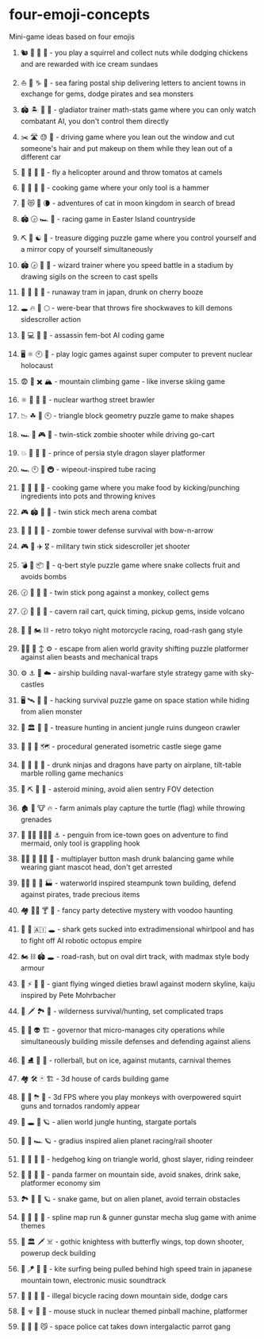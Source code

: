 # four-emoji-concepts
Mini-game ideas based on four emojis

1. :chipmunk: :crystal_ball: :chicken: :icecream: -
you play a squirrel and collect nuts while dodging chickens and are rewarded with ice cream sundaes

1. ⛵️ :envelope_with_arrow: ♑️ :gem: -
sea faring postal ship delivering letters to ancient towns in exchange for gems, dodge pirates and sea monsters

1. :stadium: 🏝️ 📓 :cinema: - 
gladiator trainer math-stats game where you can only watch combatant AI, you don't control them directly

1. :scissors: :motorway: :sweat: :lipstick: - 
driving game where you lean out the window and cut someone's hair and put makeup on them while they lean out of a different car

1. 🍅 🐫 🌴 🚁 - 
fly a helicopter around and throw tomatos at camels

1. 🍛 🍅 🍚 🔨 - 
cooking game where your only tool is a hammer

1. 🍠 😻 🏰 🌘 - 
adventures of cat in moon kingdom in search of bread

1. 🏟 🕞 🏎 🗿 - 
racing game in Easter Island countryside

1. ⛏ 🗿  ☯ 👥 - 
treasure digging puzzle game where you control yourself and a mirror copy of yourself simultaneously

1. 🏟 🕞 📓 🏰 - 
wizard trainer where you speed battle in a stadium by drawing sigils on the screen to cast spells

1. :twisted_rightwards_arrows: :grimacing: :japan: :cherries: - 
runaway tram in japan, drunk on cherry booze

1. :hole: :fire: :feet: :full_moon: - 
were-bear that throws fire shockwaves to kill demons sidescroller action

1. :busts_in_silhouette: :computer: :princess: :knife: - 
assassin fem-bot AI coding game

1. 🖥️ ⚛ 🕙 🚀 - 
play logic games against super computer to prevent nuclear holocaust

1. :fearful: :closed_book: :heavy_multiplication_x: :mountain_snow: - 
mountain climbing game - like inverse skiing game

1. ⚛ 🐗 🚖 🥋 - 
nuclear warthog street brawler

1. 📉 ☘ 🔻 🕙 - 
triangle block geometry puzzle game to make shapes

1. 🏎 🧟 🎮 🔫 - 
twin-stick zombie shooter while driving go-cart

1. :boom: :dragon: :dromedary_camel: :palm_tree: - 
prince of persia style dragon slayer platformer

1. 🏎 🕙 🚀 🚇 - 
wipeout-inspired tube racing

1. 🍛 🍅 🔪 🥋 - 
cooking game where you make food by kicking/punching ingredients into pots and throwing knives

1. 🎮 🏟 🤖 🚀 - 
twin stick mech arena combat

1. 🧟 🏴 󠁲󠁵󠁩󠁮󠁿🏰 🏹 - 
zombie tower defense survival with bow-n-arrow

1. 🎮 🚀 ✈️ 🎖️ - 
military twin stick sidescroller jet shooter

1. 💣 🐍 📦 🍈 - 
q-bert style puzzle game where snake collects fruit and avoids bombs

1. 🕝 💎 🙊 🏓 - 
twin stick pong against a monkey, collect gems

1. 🕝 💎 🌋 🎢 - 
cavern rail cart, quick timing, pickup gems, inside volcano

1. 🗾 🌆 🏍️ ⛓️ - 
retro tokyo night motorcycle racing, road-rash gang style

1. 🐱‍🚀 👾 ↕️ ⚙️ - 
escape from alien world gravity shifting puzzle platformer against alien beasts and mechanical traps

1. ️⚙️ ⚓ 🏯 ☁️ - 
airship building naval-warfare style strategy game with sky-castles

1. 🖥️ 🛰️ 💾 👾 - 
hacking survival puzzle game on space station while hiding from alien monster

1. 💎 🏛️ 🐯 🌴 - 
treasure hunting in ancient jungle ruins dungeon crawler

1. 🏰 🕋️ 🏹 🗺️ -
procedural generated isometric castle siege game

1. 🐉 🥷 🥳 🛫 -
drunk ninjas and dragons have party on airplane, tilt-table marble rolling game mechanics

1. 🚀 ⛏️ 🔦 👾 - asteroid mining, avoid alien sentry FOV detection

1. 🏚️ :turtle: :cow: :fire: - farm animals play capture the turtle (flag) while throwing grenades

1. 🐧 🧞‍♂️ 🧜🏾‍♂️ ⚓ - penguin from ice-town goes on adventure to find mermaid, only tool is grappling hook

1. 🤾🏻‍ 🐻 👨‍✈ 🥇 - multiplayer button mash drunk balancing game while wearing giant mascot head, don't get arrested

1. 🚣🏼‍ 🌹 🍍‍ 🏭 - waterworld inspired steampunk town building, defend against pirates, trade precious items

1. 🏘 🕵🏼‍ 🍸 🔮 - fancy party detective mystery with voodoo haunting

1. 🐙 🐬 🇦🇮 🕳 - shark gets sucked into extradimensional whirlpool and has to fight off AI robotic octopus empire

1. 🏍️ ⛓️ 🏟️ 🕳️ - road-rash, but on oval dirt track, with madmax style body armour

1. 🌁 ⚡ 🔱 👼 - giant flying winged dieties brawl against modern skyline, kaiju inspired by Pete Mohrbacher

1. 🌲 🗡️ 🏞️ 🐻 - wilderness survival/hunting, set complicated traps

1. 🚨 🥺 👽 🏗️ - governor that micro-manages city operations while simultaneously building missile defenses and defending against aliens

1. 👻 ⛸ 🎾 🎠 - rollerball, but on ice, against mutants, carnival themes

1. 🏘 🛠 🃏 🏗️ - 3d house of cards building game

1. 🙉 🔫 ⛈ 💫 - 3d FPS where you play monkeys with overpowered squirt guns and tornados randomly appear

1. 🌴 🕳️ 🏹 🪐 - alien world jungle hunting, stargate portals

1. 🌴 🚀 🏎️ 🪐 - gradius inspired alien planet racing/rail shooter

1. 👻 🦔 🦌 🔺 - hedgehog king on triangle world, ghost slayer, riding reindeer

1. 🐼 🍶 🐍 📕 - panda farmer on mountain side, avoid snakes, drink sake, platformer economy sim

1. 🏞️ 🐍 🌴 🪐 - snake game, but on alien planet, avoid terrain obstacles

1. 🦔 🏃 🚀 🤖 - spline map run & gunner gunstar mecha slug game with anime themes

1. 🦋 🏛️ 🗡 ☠ - gothic knightess with butterfly wings, top down shooter, powerup deck building

1. 🚈 🪁 💽 🗻 - kite surfing being pulled behind high speed train in japanese mountain town, electronic music soundtrack

1. 🚳 🛑 🗻 🚗 - illegal bicycle racing down mountain side, dodge cars

1. 🐁 ☣ 🔌 🎲 - mouse stuck in nuclear themed pinball machine, platformer

1. 🚀 🦜 🚓 😼 - space police cat takes down intergalactic parrot gang
